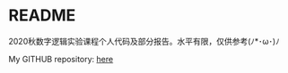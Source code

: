 # README

2020秋数字逻辑实验课程个人代码及部分报告。水平有限，仅供参考(ﾉ*･ω･)ﾉ

My GITHUB repository: [here](https://github.com/WoodenStone/FPGA_lab)